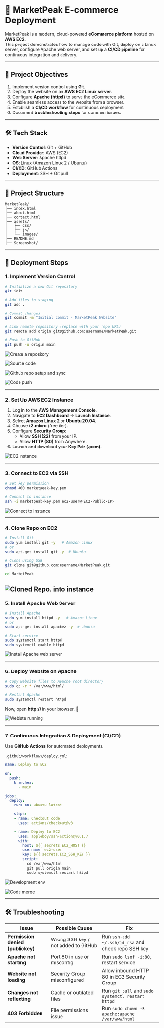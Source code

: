 # 🛒 MarketPeak E-commerce Deployment

MarketPeak is a modern, cloud-powered **eCommerce platform** hosted on **AWS EC2**.  
This project demonstrates how to manage code with Git, deploy on a Linux server, configure Apache web server, and set up a **CI/CD pipeline** for continuous integration and delivery.

---

## 🚀 Project Objectives

1. Implement version control using **Git**.  
2. Deploy the website on an **AWS EC2 Linux server**.  
3. Configure **Apache (httpd)** to serve the eCommerce site.  
4. Enable seamless access to the website from a browser.  
5. Establish a **CI/CD workflow** for continuous deployment.  
6. Document **troubleshooting steps** for common issues.  

---

## 🛠️ Tech Stack

- **Version Control**: Git + GitHub  
- **Cloud Provider**: AWS (EC2)  
- **Web Server**: Apache httpd  
- **OS**: Linux (Amazon Linux 2 / Ubuntu)  
- **CI/CD**: GitHub Actions  
- **Deployment**: SSH + Git pull  

---

## 📂 Project Structure

```
MarketPeak/
│── index.html
│── about.html
│── contact.html
│── assets/
│   ├── css/
│   ├── js/
│   └── images/
│── README.md
|── Screenshot/
```

---

## 📝 Deployment Steps

### 1. Implement Version Control
```bash
# Initialize a new Git repository
git init

# Add files to staging
git add .

# Commit changes
git commit -m "Initial commit - MarketPeak Website"

# Link remote repository (replace with your repo URL)
git remote add origin git@github.com:username/MarketPeak.git

# Push to GitHub
git push -u origin main
```
![Create a repository](./Screenshots/1.1Repo.png)

![Source code](./Screenshots/1.2code.png)

![Github repo setup and sync](./Screenshots/1.3Github.png)

![Code push](./Screenshots/1.4.png)

---

### 2. Set Up AWS EC2 Instance
1. Log in to the **AWS Management Console**.  
2. Navigate to **EC2 Dashboard** → **Launch Instance**.  
3. Select **Amazon Linux 2** or **Ubuntu 20.04**.  
4. Choose **t2.micro** (free tier).  
5. Configure **Security Group**:
   - Allow **SSH (22)** from your IP.  
   - Allow **HTTP (80)** from Anywhere.  
6. Launch and download your **Key Pair (.pem)**.  

![EC2 instance](./Screenshots/2.1EC2.png)

---

### 3. Connect to EC2 via SSH
```bash
# Set key permission
chmod 400 marketpeak-key.pem

# Connect to instance
ssh -i marketpeak-key.pem ec2-user@<EC2-Public-IP>
```
![Connect to instance](./Screenshots/2.2connect.png)

---

### 4. Clone Repo on EC2
```bash
# Install Git
sudo yum install git -y   # Amazon Linux
# or
sudo apt-get install git -y  # Ubuntu

# Clone using SSH
git clone git@github.com:username/MarketPeak.git

cd MarketPeak
```
![Cloned Repo. into instance](./Screenshots/CD.png)
---

### 5. Install Apache Web Server
```bash
# Install Apache
sudo yum install httpd -y   # Amazon Linux
# or
sudo apt-get install apache2 -y  # Ubuntu

# Start service
sudo systemctl start httpd
sudo systemctl enable httpd
```
![Install Apache web server](./Screenshots/2.3Apache.png)

---

### 6. Deploy Website on Apache
```bash
# Copy website files to Apache root directory
sudo cp -r * /var/www/html/

# Restart Apache
sudo systemctl restart httpd
```

Now, open **http://<EC2-Public-IP>** in your browser. 🎉

![Webiste running](./Screenshots/3.website.png)


---

### 7. Continuous Integration & Deployment (CI/CD)

Use **GitHub Actions** for automated deployments.

`.github/workflows/deploy.yml`:
```yaml
name: Deploy to EC2

on:
  push:
    branches:
      - main

jobs:
  deploy:
    runs-on: ubuntu-latest

    steps:
    - name: Checkout code
      uses: actions/checkout@v3

    - name: Deploy to EC2
      uses: appleboy/ssh-action@v0.1.7
      with:
        host: ${{ secrets.EC2_HOST }}
        username: ec2-user
        key: ${{ secrets.EC2_SSH_KEY }}
        script: |
          cd /var/www/html
          git pull origin main
          sudo systemctl restart httpd
```

![Development env](./Screenshots/development.png)

![Code merge](./Screenshots/merge.png)

---

## 🛠️ Troubleshooting

| Issue | Possible Cause | Fix |
|-------|----------------|-----|
| **Permission denied (publickey)** | Wrong SSH key / not added to GitHub | Run `ssh-add ~/.ssh/id_rsa` and check repo SSH key |
| **Apache not starting** | Port 80 in use or misconfig | Run `sudo lsof -i:80`, restart service |
| **Website not loading** | Security Group misconfigured | Allow inbound HTTP 80 in EC2 Security Group |
| **Changes not reflecting** | Cache or outdated files | Run `git pull` and `sudo systemctl restart httpd` |
| **403 Forbidden** | File permissions issue | Run `sudo chown -R apache:apache /var/www/html` |
